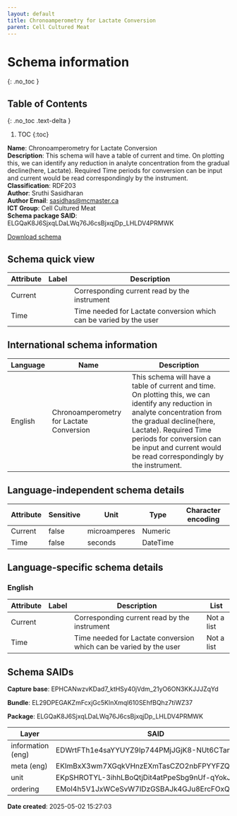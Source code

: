 ```yaml
---
layout: default  
title: Chronoamperometry for Lactate Conversion  
parent: Cell Cultured Meat  
---
```


# Schema information
{: .no_toc }

## Table of Contents
{: .no_toc .text-delta }

1. TOC
{:toc}

**Name**: Chronoamperometry for Lactate Conversion  
**Description**: This schema will have a table of current and time. On plotting this, we can identify any reduction in analyte concentration from the gradual decline(here, Lactate). Required Time periods for conversion can be input and current would be read correspondingly by the instrument.  
**Classification**: RDF203  
**Author**: Sruthi Sasidharan  
**Author Email**: sasidhas@mcmaster.ca  
**ICT Group**: Cell Cultured Meat  
**Schema package SAID**: ELGQaK8J6SjxqLDaLWq76J6csBjxqjDp_LHLDV4PRMWK 

[Download schema](Chronoamperometry_OCA_package.json)

## Schema quick view

| Attribute | Label | Description |
| --- | --- | --- |
| Current |  | Corresponding current read by the instrument |
| Time |  | Time needed for Lactate conversion which can be varied by the user |

## International schema information

| Language | Name | Description |
| --- | --- | --- |
| English | Chronoamperometry for Lactate Conversion | This schema will have a table of current and time. On plotting this, we can identify any reduction in analyte concentration from the gradual decline(here, Lactate). Required Time periods for conversion can be input and current would be read correspondingly by the instrument. |

## Language-independent schema details

| Attribute | Sensitive | Unit | Type | Character encoding |
| --- | --- | --- | --- | --- |
| Current | false | microamperes | Numeric |  |
| Time | false | seconds | DateTime |  |

## Language-specific schema details

### English

| Attribute | Label | Description | List |
| --- | --- | --- | --- |
| Current |  | Corresponding current read by the instrument | Not a list |
| Time |  | Time needed for Lactate conversion which can be varied by the user | Not a list |

## Schema SAIDs

**Capture base**: EPHCANwzvKDad7_ktHSy40jVdm_21yO6ON3KKJJJZqYd

**Bundle**: EL29DPEGAKZmFcxjGc5KlnXmql610SEhfBQhz7tiWZ37

**Package**: ELGQaK8J6SjxqLDaLWq76J6csBjxqjDp_LHLDV4PRMWK

| Layer | SAID | Type |
| --- | --- | --- |
| information (eng) | EDWrtFTh1e4saYYUYZ9Ip744PMjJGjK8-NUt6CTan1Sb | spec/overlays/information/1.1 |
| meta (eng) | EKImBxX3wm7XGqkVHnzEXmTasCZO2nbFPYYFZQLZ001J | spec/overlays/meta/1.1 |
| unit | EKpSHROTYL-3ihhLBoQtjDit4atPpeSbg9nUf-qYokJK | spec/overlays/unit/1.1 |
| ordering | EMoI4h5V1JxWCeSvW7IDzGSBAJk4GJu8ErcFOxQ5Se3u | community/overlays/adc/ordering/1.1 |

**Date created**: 2025-05-02 15:27:03

